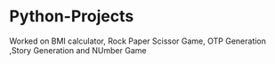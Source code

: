 # Python-Projects
Worked on BMI calculator, Rock Paper Scissor Game, OTP Generation ,Story Generation and NUmber Game
